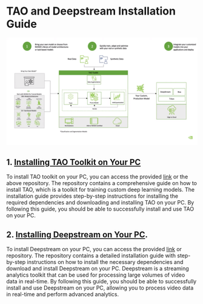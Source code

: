 # TAO and Deepstream Installation Guide

<img src = "TAO_and_DeepStream.png">

## 1. [Installing TAO Toolkit on Your PC](TAO_Installation_On_PC/)
To install TAO toolkit on your PC, you can access the provided [link]() or the above repository. The repository contains a comprehensive guide on how to install TAO, which is a toolkit for training custom deep learning models. The installation guide provides step-by-step instructions for installing the required dependencies and downloading and installing TAO on your PC. By following this guide, you should be able to successfully install and use TAO on your PC.

## 2. [Installing Deepstream on Your PC](Deepstream_Installation_On_PC/).
To install Deepstream on your PC, you can access the provided [link](Deepstream_Installation_On_PC) or repository. The repository contains a detailed installation guide with step-by-step instructions on how to install the necessary dependencies and download and install Deepstream on your PC. Deepstream is a streaming analytics toolkit that can be used for processing large volumes of video data in real-time. By following this guide, you should be able to successfully install and use Deepstream on your PC, allowing you to process video data in real-time and perform advanced analytics.